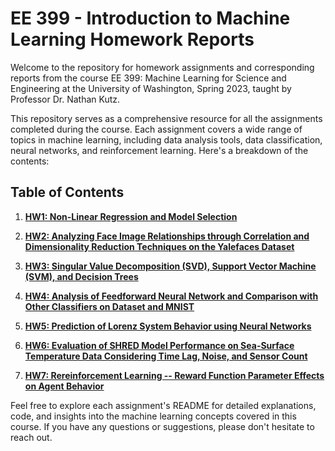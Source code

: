 # EE 399 - Introduction to Machine Learning Homework Reports

Welcome to the repository for homework assignments and corresponding reports from the course EE 399: Machine Learning for Science and Engineering at the University of Washington, Spring 2023, taught by Professor Dr. Nathan Kutz.

This repository serves as a comprehensive resource for all the assignments completed during the course. Each assignment covers a wide range of topics in machine learning, including data analysis tools, data classification, neural networks, and reinforcement learning. Here's a breakdown of the contents:

## Table of Contents

1. [**HW1: Non-Linear Regression and Model Selection**](./HW1/README.rst)
   
2. [**HW2: Analyzing Face Image Relationships through Correlation and Dimensionality Reduction Techniques on the Yalefaces Dataset**](./HW2/README.md)
   
3. [**HW3: Singular Value Decomposition (SVD), Support Vector Machine (SVM), and Decision Trees**](./HW3/README.md)
   
4. [**HW4: Analysis of Feedforward Neural Network and Comparison with Other Classifiers on Dataset and MNIST**](./HW4/README.md)
   
5. [**HW5: Prediction of Lorenz System Behavior using Neural Networks**](./HW5/README.md)
   
6. [**HW6: Evaluation of SHRED Model Performance on Sea-Surface Temperature Data Considering Time Lag, Noise, and Sensor Count**](./HW6/README.md)
7. [**HW7: Rereinforcement Learning -- Reward Function Parameter Effects on Agent Behavior**](./HW7/REPORT.md)

Feel free to explore each assignment's README for detailed explanations, code, and insights into the machine learning concepts covered in this course. If you have any questions or suggestions, please don't hesitate to reach out.
